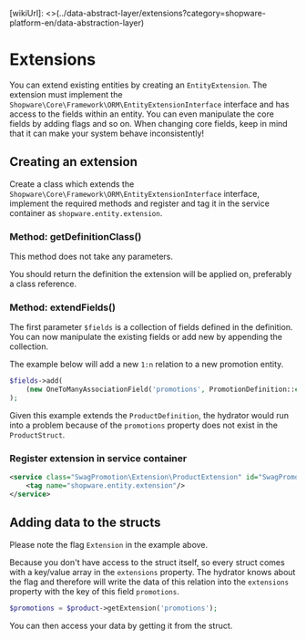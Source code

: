 [wikiUrl]: <>(../data-abstract-layer/extensions?category=shopware-platform-en/data-abstraction-layer)

# Extensions

You can extend existing entities by creating an `EntityExtension`. The extension must implement the
`Shopware\Core\Framework\ORM\EntityExtensionInterface` interface and has access to the fields within an entity. You can even manipulate the core fields
by adding flags and so on. When changing core fields, keep in mind that it can make your system behave inconsistently!

## Creating an extension

Create a class which extends the `Shopware\Core\Framework\ORM\EntityExtensionInterface` interface, implement
the required methods and register and tag it in the service container as `shopware.entity.extension`.

### Method: getDefinitionClass()

This method does not take any parameters.

You should return the definition the extension will be applied on, preferably a class reference.

### Method: extendFields()

The first parameter `$fields` is a collection of fields defined in the definition. You can now manipulate the
existing fields or add new by appending the collection.

The example below will add a new `1:n` relation to a new promotion entity.

```php
$fields->add(
    (new OneToManyAssociationField('promotions', PromotionDefinition::class, 'product_id', true))->setFlags(new Extension())
);
```

Given this example extends the `ProductDefinition`, the hydrator would run into a problem because of the
`promotions` property does not exist in the `ProductStruct`.

### Register extension in service container

```xml
<service class="SwagPromotion\Extension\ProductExtension" id="SwagPromotion\Extension\ProductExtension">
    <tag name="shopware.entity.extension"/>
</service>
```

## Adding data to the structs

Please note the flag `Extension` in the example above.

Because you don't have access to the struct itself, so every struct comes with a key/value array in the
`extensions` property. The hydrator knows about the flag and therefore will write the data of this relation into
the `extensions` property with the key of this field `promotions`.

```php
$promotions = $product->getExtension('promotions');
```

You can then access your data by getting it from the struct.
